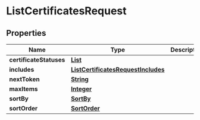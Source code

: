 

# ListCertificatesRequest


## Properties

| Name | Type | Description | Notes |
|------------ | ------------- | ------------- | -------------|
|**certificateStatuses** | [**List**](List.md) |  |  [optional] |
|**includes** | [**ListCertificatesRequestIncludes**](ListCertificatesRequestIncludes.md) |  |  [optional] |
|**nextToken** | [**String**](String.md) |  |  [optional] |
|**maxItems** | [**Integer**](Integer.md) |  |  [optional] |
|**sortBy** | [**SortBy**](SortBy.md) |  |  [optional] |
|**sortOrder** | [**SortOrder**](SortOrder.md) |  |  [optional] |



